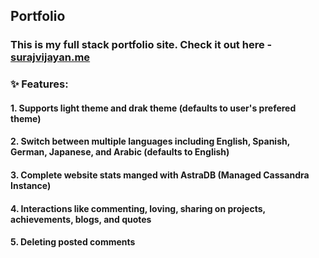 ## Portfolio
### This is my full stack portfolio site. Check it out here - [surajvijayan.me](https://surajvijayan.me/)
### ✨ Features:
#### 1. Supports light theme and drak theme (defaults to user's prefered theme)
#### 2. Switch between multiple languages including English, Spanish, German, Japanese, and Arabic (defaults to English)
#### 3. Complete website stats manged with AstraDB (Managed Cassandra Instance)
#### 4. Interactions like commenting, loving, sharing on projects, achievements, blogs, and quotes
#### 5. Deleting posted comments